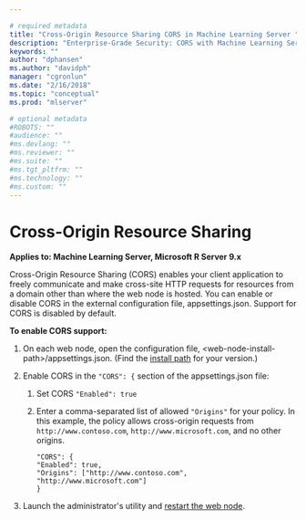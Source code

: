 ```yaml
---

# required metadata
title: "Cross-Origin Resource Sharing CORS in Machine Learning Server "
description: "Enterprise-Grade Security: CORS with Machine Learning Server"
keywords: ""
author: "dphansen"
ms.author: "davidph"
manager: "cgronlun"
ms.date: "2/16/2018"
ms.topic: "conceptual"
ms.prod: "mlserver"

# optional metadata
#ROBOTS: ""
#audience: ""
#ms.devlang: ""
#ms.reviewer: ""
#ms.suite: ""
#ms.tgt_pltfrm: ""
#ms.technology: ""
#ms.custom: ""
---
```


# Cross-Origin Resource Sharing 

**Applies to:  Machine Learning Server, Microsoft R Server 9.x**

Cross-Origin Resource Sharing (CORS) enables your client application to freely communicate and make cross-site HTTP requests for resources from a domain other than where the web node is hosted. You can enable or disable CORS in the external configuration file, appsettings.json. Support for CORS is disabled by default.  

**To enable CORS support:**

1. On each web node, open the configuration file, \<web-node-install-path>/appsettings.json. (Find the [install path](../operationalize/configure-find-admin-configuration-file.md) for your version.)

2. Enable CORS in the `"CORS": {` section of the  appsettings.json file:
   1. Set CORS `"Enabled": true`

   2. Enter a comma-separated list of allowed `"Origins"` for your policy.  In this example, the policy allows cross-origin requests from `http://www.contoso.com`, `http://www.microsoft.com`, and no other origins.
      ```
      "CORS": {
      "Enabled": true,
      "Origins": ["http://www.contoso.com", "http://www.microsoft.com"]
      }
      ```

3. Launch the administrator's utility and [restart the web node](configure-admin-cli-stop-start.md).
